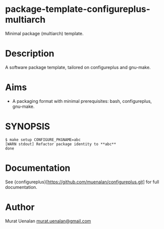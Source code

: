 # package-template-configureplus-multiarch
Minimal package (multiarch) template.

# Description
A software package template, tailored on configureplus and gnu-make.

# Aims
- A packaging format with minimal prerequisites: bash, configureplus, gnu-make.

# SYNOPSIS
    
    $ make setup CONFIGURE_PKGNAME=abc
    [WARN stdout] Refactor package identity to **abc**
    done

# Documentation
See {configureplus}[https://github.com/muenalan/configureplus.git] for full documentation.

# Author

Murat Uenalan <murat.uenalan@gmail.com>
